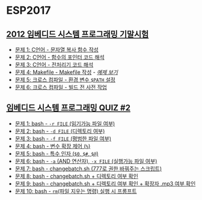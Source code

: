 <!-- Author: Jongmin Kim <jmkim@pukyong.ac.kr> -->
# ESP2017
<!-- Notice:
    이 문서는 Markdown 문서입니다.

    Markdown reader (Chrome extension)
        - 다운로드 URL: https://chrome.google.com/webstore/detail/markdown-reader/gpoigdifkoadgajcincpilkjmejcaanc?utm_source=chrome-app-launcher-info-dialog
        - 설치 후 chrome://extensions/ 에서 "Allow access to file URLs"에 체크하세요.
        - 설치가 끝나면 Chrome으로 이 문서를 열어주세요.
-->

## [2012 임베디드 시스템 프로그래밍 기말시험]( https://github.com/kdzlvaids/esp2017/blob/master/md/2012%20%EC%9E%84%EB%B2%A0%EB%94%94%EB%93%9C%20%EC%8B%9C%EC%8A%A4%ED%85%9C%20%ED%94%84%EB%A1%9C%EA%B7%B8%EB%9E%98%EB%B0%8D%20%EA%B8%B0%EB%A7%90%EC%8B%9C%ED%97%98.md#2012-임베디드-시스템-프로그래밍-기말시험 )
- [문제 1: C언어 - 문자열 복사 함수 작성]( https://github.com/kdzlvaids/esp2017/blob/master/md/2012%20%EC%9E%84%EB%B2%A0%EB%94%94%EB%93%9C%20%EC%8B%9C%EC%8A%A4%ED%85%9C%20%ED%94%84%EB%A1%9C%EA%B7%B8%EB%9E%98%EB%B0%8D%20%EA%B8%B0%EB%A7%90%EC%8B%9C%ED%97%98.md#문제-1 )
- [문제 2: C언어 - 함수의 포인터 코드 해석]( https://github.com/kdzlvaids/esp2017/blob/master/md/2012%20%EC%9E%84%EB%B2%A0%EB%94%94%EB%93%9C%20%EC%8B%9C%EC%8A%A4%ED%85%9C%20%ED%94%84%EB%A1%9C%EA%B7%B8%EB%9E%98%EB%B0%8D%20%EA%B8%B0%EB%A7%90%EC%8B%9C%ED%97%98.md#문제-2 )
- [문제 3: C언어 - 전처리기 코드 해석]( https://github.com/kdzlvaids/esp2017/blob/master/md/2012%20%EC%9E%84%EB%B2%A0%EB%94%94%EB%93%9C%20%EC%8B%9C%EC%8A%A4%ED%85%9C%20%ED%94%84%EB%A1%9C%EA%B7%B8%EB%9E%98%EB%B0%8D%20%EA%B8%B0%EB%A7%90%EC%8B%9C%ED%97%98.md#문제-3 )
- [문제 4: Makefile - Makefile 작성]( https://github.com/kdzlvaids/esp2017/blob/master/md/2012%20%EC%9E%84%EB%B2%A0%EB%94%94%EB%93%9C%20%EC%8B%9C%EC%8A%A4%ED%85%9C%20%ED%94%84%EB%A1%9C%EA%B7%B8%EB%9E%98%EB%B0%8D%20%EA%B8%B0%EB%A7%90%EC%8B%9C%ED%97%98.md#문제-4 ) - *[예제 보기]( https://github.com/kdzlvaids/esp2017/tree/master/%EC%98%88%EC%A0%9C/%EB%AC%B8%EC%A0%9C%204:%20Makefile%20-%20%ED%97%A4%EB%8D%94%20%EC%9D%98%EC%A1%B4%EC%84%B1%20Makefile%20%EC%9E%91%EC%84%B1 )*
- [문제 5: 크로스 컴파일 - 환경 변수 `$PATH` 설정]( https://github.com/kdzlvaids/esp2017/blob/master/md/2012%20%EC%9E%84%EB%B2%A0%EB%94%94%EB%93%9C%20%EC%8B%9C%EC%8A%A4%ED%85%9C%20%ED%94%84%EB%A1%9C%EA%B7%B8%EB%9E%98%EB%B0%8D%20%EA%B8%B0%EB%A7%90%EC%8B%9C%ED%97%98.md#문제-5 )
- [문제 6: 크로스 컴파일 - 빌드 전 사전 작업]( https://github.com/kdzlvaids/esp2017/blob/master/md/2012%20%EC%9E%84%EB%B2%A0%EB%94%94%EB%93%9C%20%EC%8B%9C%EC%8A%A4%ED%85%9C%20%ED%94%84%EB%A1%9C%EA%B7%B8%EB%9E%98%EB%B0%8D%20%EA%B8%B0%EB%A7%90%EC%8B%9C%ED%97%98.md#문제-6 )

## [임베디드 시스템 프로그래밍 QUIZ #2]( https://github.com/kdzlvaids/esp2017/blob/master/md/%EC%9E%84%EB%B2%A0%EB%94%94%EB%93%9C%20%EC%8B%9C%EC%8A%A4%ED%85%9C%20%ED%94%84%EB%A1%9C%EA%B7%B8%EB%9E%98%EB%B0%8D%20QUIZ%20%232.md#임베디드-시스템-프로그래밍-quiz-2 )
- [문제 1: bash - `-r FILE` (읽기가능 파일 여부)]( https://github.com/kdzlvaids/esp2017/blob/master/md/%EC%9E%84%EB%B2%A0%EB%94%94%EB%93%9C%20%EC%8B%9C%EC%8A%A4%ED%85%9C%20%ED%94%84%EB%A1%9C%EA%B7%B8%EB%9E%98%EB%B0%8D%20QUIZ%20%232.md#문제-1 )
- [문제 2: bash - `-d FILE` (디렉토리 여부)]( https://github.com/kdzlvaids/esp2017/blob/master/md/%EC%9E%84%EB%B2%A0%EB%94%94%EB%93%9C%20%EC%8B%9C%EC%8A%A4%ED%85%9C%20%ED%94%84%EB%A1%9C%EA%B7%B8%EB%9E%98%EB%B0%8D%20QUIZ%20%232.md#문제-2 )
- [문제 3: bash - `-f FILE` (평범한 파일 여부)]( https://github.com/kdzlvaids/esp2017/blob/master/md/%EC%9E%84%EB%B2%A0%EB%94%94%EB%93%9C%20%EC%8B%9C%EC%8A%A4%ED%85%9C%20%ED%94%84%EB%A1%9C%EA%B7%B8%EB%9E%98%EB%B0%8D%20QUIZ%20%232.md#문제-3 )
- [문제 4: bash - 변수 확장 제어 (`%`)]( https://github.com/kdzlvaids/esp2017/blob/master/md/%EC%9E%84%EB%B2%A0%EB%94%94%EB%93%9C%20%EC%8B%9C%EC%8A%A4%ED%85%9C%20%ED%94%84%EB%A1%9C%EA%B7%B8%EB%9E%98%EB%B0%8D%20QUIZ%20%232.md#문제-4 )
- [문제 5: bash - 특수 인자 (`$0`, `$#`, `$@`)]( https://github.com/kdzlvaids/esp2017/blob/master/md/%EC%9E%84%EB%B2%A0%EB%94%94%EB%93%9C%20%EC%8B%9C%EC%8A%A4%ED%85%9C%20%ED%94%84%EB%A1%9C%EA%B7%B8%EB%9E%98%EB%B0%8D%20QUIZ%20%232.md#문제-5 )
- [문제 6: bash - `-a` (AND 연산자), `-x FILE` (실행가능 파일 여부)]( https://github.com/kdzlvaids/esp2017/blob/master/md/%EC%9E%84%EB%B2%A0%EB%94%94%EB%93%9C%20%EC%8B%9C%EC%8A%A4%ED%85%9C%20%ED%94%84%EB%A1%9C%EA%B7%B8%EB%9E%98%EB%B0%8D%20QUIZ%20%232.md#문제-6 )
- [문제 7: bash - changebatch.sh (777로 권한 바꿔주는 스크립트)]( https://github.com/kdzlvaids/esp2017/blob/master/md/%EC%9E%84%EB%B2%A0%EB%94%94%EB%93%9C%20%EC%8B%9C%EC%8A%A4%ED%85%9C%20%ED%94%84%EB%A1%9C%EA%B7%B8%EB%9E%98%EB%B0%8D%20QUIZ%20%232.md#문제-7 )
- [문제 8: bash - changebatch.sh + 디렉토리 여부 확인]( https://github.com/kdzlvaids/esp2017/blob/master/md/%EC%9E%84%EB%B2%A0%EB%94%94%EB%93%9C%20%EC%8B%9C%EC%8A%A4%ED%85%9C%20%ED%94%84%EB%A1%9C%EA%B7%B8%EB%9E%98%EB%B0%8D%20QUIZ%20%232.md#문제-8 )
- [문제 9: bash - changebatch.sh + 디렉토리 여부 확인 + 확장자 .mp3 여부 확인]( https://github.com/kdzlvaids/esp2017/blob/master/md/%EC%9E%84%EB%B2%A0%EB%94%94%EB%93%9C%20%EC%8B%9C%EC%8A%A4%ED%85%9C%20%ED%94%84%EB%A1%9C%EA%B7%B8%EB%9E%98%EB%B0%8D%20QUIZ%20%232.md#문제-9 )
- [문제 10: bash - `rm`(파일 지우는 명령) 실행 시 프롬프트]( https://github.com/kdzlvaids/esp2017/blob/master/md/%EC%9E%84%EB%B2%A0%EB%94%94%EB%93%9C%20%EC%8B%9C%EC%8A%A4%ED%85%9C%20%ED%94%84%EB%A1%9C%EA%B7%B8%EB%9E%98%EB%B0%8D%20QUIZ%20%232.md#문제-10 )
